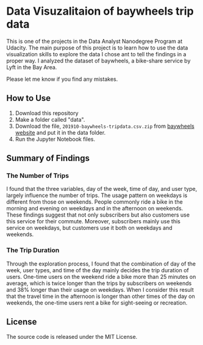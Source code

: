 # Data Visuzalitaion of baywheels trip data
This is one of the projects in the Data Analyst Nanodegree Program at Udacity. The main purpose of this project is to learn how to use the data visualization skills to explore the data I chose ant to tell the findings in a proper way. I analyzed the dataset of baywheels, a bike-share service by Lyft in the Bay Area. 

Please let me know if you find any mistakes.

## How to Use
1. Download this repository
2. Make a folder called "data".
3. Download the file, `201910-baywheels-tripdata.csv.zip` from [baywheels website](https://s3.amazonaws.com/baywheels-data/index.html) and put it in the data folder.
4. Run the Jupyter Notebook files.

## Summary of Findings
### The Number of Trips
I found that the three variables, day of the week, time of day, and user type, largely influence the number of trips. The usage pattern on weekdays is different from those on weekends. People commonly ride a bike in the morning and evening on weekdays and in the afternoon on weekends. These findings suggest that not only subscribers but also customers use this service for their commute. Moreover, subscribers mainly use this service on weekdays, but customers use it both on weekdays and weekends. 

### The Trip Duration
Through the exploration process, I found that the combination of day of the week, user types, and time of the day mainly decides the trip duration of users. One-time users on the weekend ride a bike more than 25 minutes on average, which is twice longer than the trips by subscribers on weekends and 38% longer than their usage on weekdays. When I consider this result that the travel time in the afternoon is longer than other times of the day on weekends, the one-time users rent a bike for sight-seeing or recreation.

## License 
The source code is released under the MIT License.